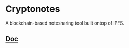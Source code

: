 # Cryptonotes

A blockchain-based notesharing tool built ontop of IPFS.

## [Doc](https://sebastianspeitel.github.io/cryptonotes/index.html)



